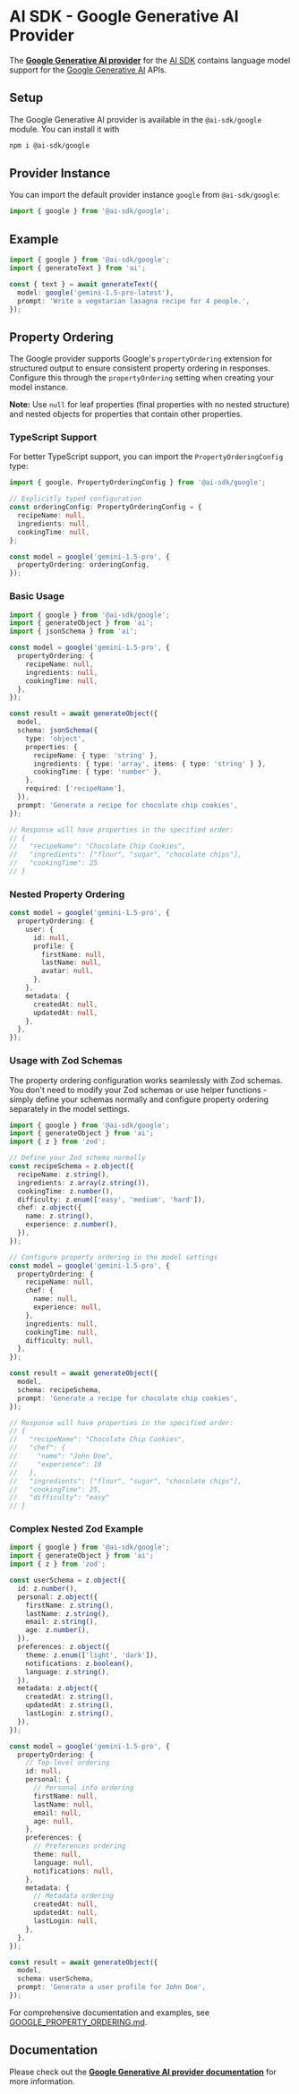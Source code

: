 # AI SDK - Google Generative AI Provider

The **[Google Generative AI provider](https://ai-sdk.dev/providers/ai-sdk-providers/google-generative-ai)** for the [AI SDK](https://ai-sdk.dev/docs) contains language model support for the [Google Generative AI](https://ai.google/discover/generativeai/) APIs.

## Setup

The Google Generative AI provider is available in the `@ai-sdk/google` module. You can install it with

```bash
npm i @ai-sdk/google
```

## Provider Instance

You can import the default provider instance `google` from `@ai-sdk/google`:

```ts
import { google } from '@ai-sdk/google';
```

## Example

```ts
import { google } from '@ai-sdk/google';
import { generateText } from 'ai';

const { text } = await generateText({
  model: google('gemini-1.5-pro-latest'),
  prompt: 'Write a vegetarian lasagna recipe for 4 people.',
});
```

## Property Ordering

The Google provider supports Google's `propertyOrdering` extension for structured output to ensure consistent property ordering in responses. Configure this through the `propertyOrdering` setting when creating your model instance.

**Note:** Use `null` for leaf properties (final properties with no nested structure) and nested objects for properties that contain other properties.

### TypeScript Support

For better TypeScript support, you can import the `PropertyOrderingConfig` type:

```typescript
import { google, PropertyOrderingConfig } from '@ai-sdk/google';

// Explicitly typed configuration
const orderingConfig: PropertyOrderingConfig = {
  recipeName: null,
  ingredients: null,
  cookingTime: null,
};

const model = google('gemini-1.5-pro', {
  propertyOrdering: orderingConfig,
});
```

### Basic Usage

```typescript
import { google } from '@ai-sdk/google';
import { generateObject } from 'ai';
import { jsonSchema } from 'ai';

const model = google('gemini-1.5-pro', {
  propertyOrdering: {
    recipeName: null,
    ingredients: null,
    cookingTime: null,
  },
});

const result = await generateObject({
  model,
  schema: jsonSchema({
    type: 'object',
    properties: {
      recipeName: { type: 'string' },
      ingredients: { type: 'array', items: { type: 'string' } },
      cookingTime: { type: 'number' },
    },
    required: ['recipeName'],
  }),
  prompt: 'Generate a recipe for chocolate chip cookies',
});

// Response will have properties in the specified order:
// {
//   "recipeName": "Chocolate Chip Cookies",
//   "ingredients": ["flour", "sugar", "chocolate chips"],
//   "cookingTime": 25
// }
```

### Nested Property Ordering

```typescript
const model = google('gemini-1.5-pro', {
  propertyOrdering: {
    user: {
      id: null,
      profile: {
        firstName: null,
        lastName: null,
        avatar: null,
      },
    },
    metadata: {
      createdAt: null,
      updatedAt: null,
    },
  },
});
```

### Usage with Zod Schemas

The property ordering configuration works seamlessly with Zod schemas. You don't need to modify your Zod schemas or use helper functions - simply define your schemas normally and configure property ordering separately in the model settings.

```typescript
import { google } from '@ai-sdk/google';
import { generateObject } from 'ai';
import { z } from 'zod';

// Define your Zod schema normally
const recipeSchema = z.object({
  recipeName: z.string(),
  ingredients: z.array(z.string()),
  cookingTime: z.number(),
  difficulty: z.enum(['easy', 'medium', 'hard']),
  chef: z.object({
    name: z.string(),
    experience: z.number(),
  }),
});

// Configure property ordering in the model settings
const model = google('gemini-1.5-pro', {
  propertyOrdering: {
    recipeName: null,
    chef: {
      name: null,
      experience: null,
    },
    ingredients: null,
    cookingTime: null,
    difficulty: null,
  },
});

const result = await generateObject({
  model,
  schema: recipeSchema,
  prompt: 'Generate a recipe for chocolate chip cookies',
});

// Response will have properties in the specified order:
// {
//   "recipeName": "Chocolate Chip Cookies",
//   "chef": {
//     "name": "John Doe",
//     "experience": 10
//   },
//   "ingredients": ["flour", "sugar", "chocolate chips"],
//   "cookingTime": 25,
//   "difficulty": "easy"
// }
```

### Complex Nested Zod Example

```typescript
import { google } from '@ai-sdk/google';
import { generateObject } from 'ai';
import { z } from 'zod';

const userSchema = z.object({
  id: z.number(),
  personal: z.object({
    firstName: z.string(),
    lastName: z.string(),
    email: z.string(),
    age: z.number(),
  }),
  preferences: z.object({
    theme: z.enum(['light', 'dark']),
    notifications: z.boolean(),
    language: z.string(),
  }),
  metadata: z.object({
    createdAt: z.string(),
    updatedAt: z.string(),
    lastLogin: z.string(),
  }),
});

const model = google('gemini-1.5-pro', {
  propertyOrdering: {
    // Top-level ordering
    id: null,
    personal: {
      // Personal info ordering
      firstName: null,
      lastName: null,
      email: null,
      age: null,
    },
    preferences: {
      // Preferences ordering
      theme: null,
      language: null,
      notifications: null,
    },
    metadata: {
      // Metadata ordering
      createdAt: null,
      updatedAt: null,
      lastLogin: null,
    },
  },
});

const result = await generateObject({
  model,
  schema: userSchema,
  prompt: 'Generate a user profile for John Doe',
});
```

For comprehensive documentation and examples, see [GOOGLE_PROPERTY_ORDERING.md](../../GOOGLE_PROPERTY_ORDERING.md).

## Documentation

Please check out the **[Google Generative AI provider documentation](https://ai-sdk.dev/providers/ai-sdk-providers/google-generative-ai)** for more information.
